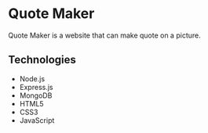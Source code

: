 # Quote Maker
Quote Maker is a website that can make quote on a picture.


## Technologies
- Node.js
- Express.js
- MongoDB
- HTML5
- CSS3
- JavaScript
